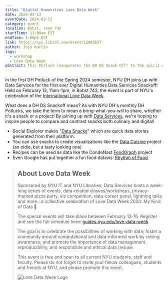 ```yaml
---
title: "Digital Humanities Love Data Week"
date: 2024-02-13
eventDate: 2024-02-13
category: event 
location: Bobst, room 743
startTime: 11:00am EST
endTime: 1:00pm EST
link: https://nyu.libcal.com/event/11885657
author: Jojo Karlin
tags:
  - workshop
  - Love Data Week
abstract: This Potluck inaugurates the DH DS Snack Off! In the spirit of culinary fun, we invite Data and DH students to bring their game. We encourage participants to come with Love Data-themed snacks and projects.  
---  
```


In the first DH Potluck of the Spring 2024 semester, NYU DH joins up with Data Services for the first ever Digital Humanities Data Services Snackoff! Held on February 13, 11am-1pm, in Bobst 743, the event is part of NYU's celebration of the [International Love Data Week](https://www.icpsr.umich.edu/web/about/cms/3799).

What does a DH DS Snackoff mean? As with NYU DH's monthly DH Potlucks, we take the term to mean a bring-what-you-will to share, whether it's a snack or a project! By joining up with [Data Services](https://guides.nyu.edu/dataservices/), we're hoping to inspire people to compare and contrast snacks both culinary and digital!

- Social Explorer makes "[Data Snacks](https://www.socialexplorer.com/teach-and-learn/data-snacks?category=)" which are quick data stories generated from their platform.
- You can use snacks to create visualizations like the [Data Cuisine](https://www.bloomberg.com/news/articles/2015-09-09/what-do-data-visualizations-look-like-as-food) project (an oldie, but a tasty looking one)
- Recipes can be used as data like the CondeNast [FoodGraph](https://medium.com/@condenastitaly/when-food-meets-ai-the-smart-recipe-project-eea259f53ed2) project
- Even Google has put together a fun food datavis: [Rhythm of Food](https://rhythm-of-food.net/).

> ## About Love Data Week
> Sponsored by NYU IT and NYU Libraries, Data Services hosts a week-long series of events, data-related classes/workshops, privacy-themed pizza party, viz competition, data-career panel, lightning talks and more…a collective celebration of Love Data Week 2024: My Kind of Data 💜  
>
> The special events will take place between February 12-16. Register and see the full schedule here: [guides.nyu.edu/love-data-week](https://guides.nyu.edu/dataservices/love-data-week).  
>
> The goal is to celebrate the possibilities of working with data; foster a community around computational and data-informed work by raising awareness; and promote the importance of data management, reproducibility, and responsible and ethical data (re)use.  
>
> This event is free and open to all current NYU students, staff and faculty. Please do not forget to invite your fellow colleagues, students and friends at NYU, and please promote this event.
>
> ![Love Data Week Logo](https://libapps.s3.amazonaws.com/accounts/27950/images/Love_Data_Week_2024_-_Banner.png)
